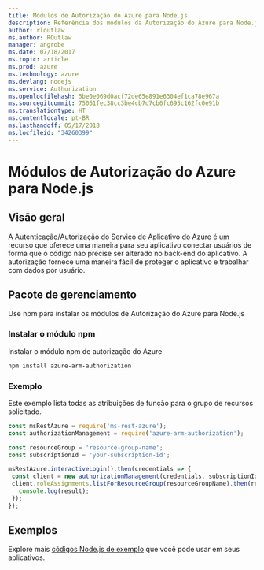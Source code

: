```yaml
---
title: Módulos de Autorização do Azure para Node.js
description: Referência dos módulos da Autorização do Azure para Node.js
author: rloutlaw
ms.author: ROutlaw
manager: angrobe
ms.date: 07/18/2017
ms.topic: article
ms.prod: azure
ms.technology: azure
ms.devlang: nodejs
ms.service: Authorization
ms.openlocfilehash: 5be0e069d0acf72de65e891e6304ef1ca78e967a
ms.sourcegitcommit: 75051fec38cc3be4cb7d7cb6fc695c162fc0e91b
ms.translationtype: HT
ms.contentlocale: pt-BR
ms.lasthandoff: 05/17/2018
ms.locfileid: "34260399"
---
```

# <a name="azure-authorization-modules-for-nodejs"></a>Módulos de Autorização do Azure para Node.js

## <a name="overview"></a>Visão geral

A Autenticação/Autorização do Serviço de Aplicativo do Azure é um recurso que oferece uma maneira para seu aplicativo conectar usuários de forma que o código não precise ser alterado no back-end do aplicativo. A autorização fornece uma maneira fácil de proteger o aplicativo e trabalhar com dados por usuário.

## <a name="management-package"></a>Pacote de gerenciamento

Use npm para instalar os módulos de Autorização do Azure para Node.js

### <a name="install-the-npm-module"></a>Instalar o módulo npm

Instalar o módulo npm de autorização do Azure

```bash
npm install azure-arm-authorization
```

### <a name="example"></a>Exemplo

Este exemplo lista todas as atribuições de função para o grupo de recursos solicitado.

```javascript
const msRestAzure = require('ms-rest-azure');
const authorizationManagement = require('azure-arm-authorization');

const resourceGroup = 'resource-group-name';
const subscriptionId = 'your-subscription-id';

msRestAzure.interactiveLogin().then(credentials => {
 const client = new authorizationManagement(credentials, subscriptionId);
 client.roleAssignments.listForResourceGroup(resourceGroupName).then(result => {
   console.log(result);
 });
});
```

## <a name="samples"></a>Exemplos

Explore mais [códigos Node.js de exemplo](https://azure.microsoft.com/resources/samples/?platform=nodejs) que você pode usar em seus aplicativos.
